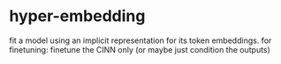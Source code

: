 # hyper-embedding

fit a model using an implicit representation for its token embeddings. for finetuning: finetune the CINN only (or maybe just condition the outputs)
